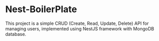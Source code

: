 # Nest-BoilerPlate
This project is a simple CRUD (Create, Read, Update, Delete) API for managing users, implemented using NestJS framework with MongoDB database.
